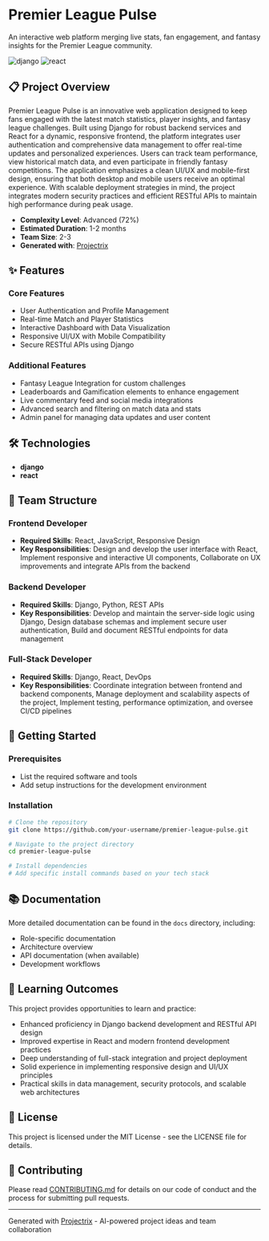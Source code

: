 # Premier League Pulse

An interactive web platform merging live stats, fan engagement, and fantasy insights for the Premier League community.

![django](https://img.shields.io/badge/-django-05122A?style=flat&logo=django) ![react](https://img.shields.io/badge/-react-05122A?style=flat&logo=react)

## 📋 Project Overview

Premier League Pulse is an innovative web application designed to keep fans engaged with the latest match statistics, player insights, and fantasy league challenges. Built using Django for robust backend services and React for a dynamic, responsive frontend, the platform integrates user authentication and comprehensive data management to offer real-time updates and personalized experiences. Users can track team performance, view historical match data, and even participate in friendly fantasy competitions. The application emphasizes a clean UI/UX and mobile-first design, ensuring that both desktop and mobile users receive an optimal experience. With scalable deployment strategies in mind, the project integrates modern security practices and efficient RESTful APIs to maintain high performance during peak usage.

- **Complexity Level**: Advanced (72%)
- **Estimated Duration**: 1-2 months
- **Team Size**: 2-3
- **Generated with**: [Projectrix](https://projectrix.app)

## ✨ Features

### Core Features
- User Authentication and Profile Management
- Real-time Match and Player Statistics
- Interactive Dashboard with Data Visualization
- Responsive UI/UX with Mobile Compatibility
- Secure RESTful APIs using Django

### Additional Features
- Fantasy League Integration for custom challenges
- Leaderboards and Gamification elements to enhance engagement
- Live commentary feed and social media integrations
- Advanced search and filtering on match data and stats
- Admin panel for managing data updates and user content

## 🛠️ Technologies

- **django**
- **react**

## 👥 Team Structure

### Frontend Developer
- **Required Skills**: React, JavaScript, Responsive Design
- **Key Responsibilities**: Design and develop the user interface with React, Implement responsive and interactive UI components, Collaborate on UX improvements and integrate APIs from the backend

### Backend Developer
- **Required Skills**: Django, Python, REST APIs
- **Key Responsibilities**: Develop and maintain the server-side logic using Django, Design database schemas and implement secure user authentication, Build and document RESTful endpoints for data management

### Full-Stack Developer
- **Required Skills**: Django, React, DevOps
- **Key Responsibilities**: Coordinate integration between frontend and backend components, Manage deployment and scalability aspects of the project, Implement testing, performance optimization, and oversee CI/CD pipelines


## 🚀 Getting Started

### Prerequisites

- List the required software and tools
- Add setup instructions for the development environment

### Installation

```bash
# Clone the repository
git clone https://github.com/your-username/premier-league-pulse.git

# Navigate to the project directory
cd premier-league-pulse

# Install dependencies
# Add specific install commands based on your tech stack
```

## 📚 Documentation

More detailed documentation can be found in the `docs` directory, including:

- Role-specific documentation
- Architecture overview
- API documentation (when available)
- Development workflows

## 🌱 Learning Outcomes

This project provides opportunities to learn and practice:

- Enhanced proficiency in Django backend development and RESTful API design
- Improved expertise in React and modern frontend development practices
- Deep understanding of full-stack integration and project deployment
- Solid experience in implementing responsive design and UI/UX principles
- Practical skills in data management, security protocols, and scalable web architectures

## 📝 License

This project is licensed under the MIT License - see the LICENSE file for details.

## 🤝 Contributing

Please read [CONTRIBUTING.md](CONTRIBUTING.md) for details on our code of conduct and the process for submitting pull requests.

---

Generated with [Projectrix](https://projectrix.app) - AI-powered project ideas and team collaboration
